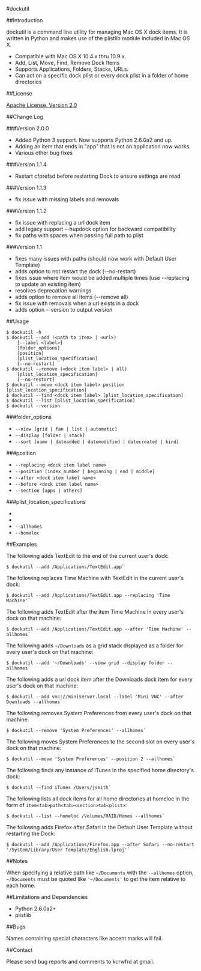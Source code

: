 #dockutil

##Introduction

dockutil is a command line utility for managing Mac OS X dock items. It is written in Python and makes use of the plistlib module included in Mac OS X.

- Compatible with Mac OS X 10.4.x thru 10.9.x.
- Add, List, Move, Find, Remove Dock Items
- Supports Applications, Folders, Stacks, URLs. 
- Can act on a specific dock plist or every dock plist in a folder of home directories

##License

[Apache License, Version 2.0](http://www.apache.org/licenses/LICENSE-2.0)

##Change Log

###Version 2.0.0

- Added Python 3 support. Now supports Python 2.6.0a2 and up.
- Adding an item that ends in "app" that is not an application now works.
- Various other bug fixes

###Version 1.1.4

- Restart cfprefsd before restarting Dock to ensure settings are read

###Version 1.1.3

- fix issue with missing labels and removals

###Version 1.1.2

- fix issue with replacing a url dock item
- add legacy support --hupdock option for backward compatibility
- fix paths with spaces when passing full path to plist


###Version 1.1

- fixes many issues with paths (should now work with Default User Template)
- adds option to not restart the dock (--no-restart)
- fixes issue where item would be added multiple times
(use --replacing to update an existing item)
- resolves deprecation warnings
- adds option to remove all items (--remove all)
- fix issue with removals when a url exists in a dock
- adds option --version to output version

##Usage

    $ dockutil -h
    $ dockutil --add (<path to item> | <url>)
        [--label <label>]
        [folder_options]
        [position]
        [plist_location_specification]
        [--no-restart]
    $ dockutil --remove (<dock item label> | all)
        [plist_location_specification]
        [--no-restart]
    $ dockutil --move <dock item label> position [plist_location_specification]
    $ dockutil --find <dock item label> [plist_location_specification]
    $ dockutil --list [plist_location_specification]
    $ dockutil --version

###folder_options

- `--view [grid | fan | list | automatic]`
- `--display [folder | stack]`
- `--sort [name | dateadded | datemodified | datecreated | kind]`

###position
- `--replacing <dock item label name>`
- `--position [index_number | beginning | end | middle]`
- `--after <dock item label name>`
- `--before <dock item label name>`
- `--section [apps | others]`

###plist_location_specifications

- <path to a specific plist>
- <path to a home directory>
- `--allhomes`
- `--homeloc`

##Examples

The following adds TextEdit to the end of the current user's dock:

    $ dockutil --add /Applications/TextEdit.app`

The following replaces Time Machine with TextEdit in the current user's dock:

    $ dockutil --add /Applications/TextEdit.app --replacing 'Time Machine'`

The following adds TextEdit after the item Time Machine in every user's dock on that machine:

    $ dockutil --add /Applications/TextEdit.app --after 'Time Machine' --allhomes`

The following adds `~/Downloads` as a grid stack displayed as a folder for every user's dock on that machine:

    $ dockutil --add '~/Downloads' --view grid --display folder --allhomes`

The following adds a url dock item after the Downloads dock item for every user's dock on that machine:

    $ dockutil --add vnc://miniserver.local --label 'Mini VNC' --after Downloads --allhomes`

The following removes System Preferences from every user's dock on that machine:

    $ dockutil --remove 'System Preferences' --allhomes`

The following moves System Preferences to the second slot on every user's dock on that machine:

    $ dockutil --move 'System Preferences' --position 2 --allhomes`

The following finds any instance of iTunes in the specified home directory's dock:

    $ dockutil --find iTunes /Users/jsmith`

The following lists all dock items for all home directories at homeloc in the form of `item<tab>path<tab><section>tab<plist>`:

    $ dockutil --list --homeloc /Volumes/RAID/Homes --allhomes`

The following adds Firefox after Safari in the Default User Template without restarting the Dock:

    $ dockutil --add /Applications/Firefox.app --after Safari --no-restart '/System/Library/User Template/English.lproj'`

##Notes

When specifying a relative path like `~/Documents` with the `--allhomes` option, `~/Documents` must be quoted like `'~/Documents'` to get the item relative to each home.

##Limitations and Dependencies

- Python 2.6.0a2+
- plistlib

##Bugs

Names containing special characters like accent marks will fail.

##Contact

Please send bug reports and comments to kcrwfrd at gmail.